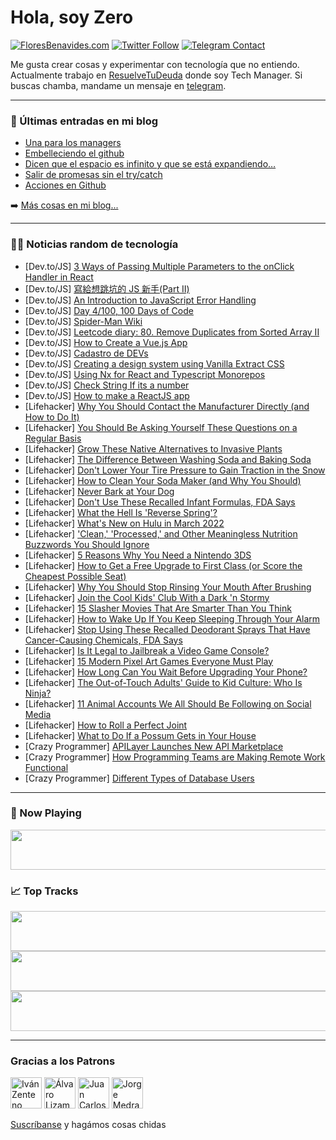 # Hola, soy Zero

[![FloresBenavides.com](https://img.shields.io/website?down_message=oops&label=MiBlog&style=for-the-badge&up_message=online&url=https%3A%2F%2Ffloresbenavides.com)](https://floresbenavides.com) [![Twitter Follow](https://img.shields.io/twitter/follow/ZeroDragon?color=%231DA1F2&label=Follow&logo=twitter&logoColor=ffffff&style=for-the-badge)](https://twitter.com/zerodragon) [![Telegram Contact](https://img.shields.io/badge/escr%C3%ADbeme-ZeroDragon-%2326A5E4?style=for-the-badge&logo=telegram)](https://t.me/zerodragon)

Me gusta crear cosas y experimentar con tecnología que no entiendo.
Actualmente trabajo en [ResuelveTuDeuda](http://github.com/resuelve) donde soy Tech Manager.
Si buscas chamba, mandame un mensaje en [telegram](https://t.me/zerodragon).

---

### 📕 Últimas entradas en mi blog
<!-- BLOG-POST-LIST:START -->
- [Una para los managers](https://floresbenavides.com/una-para-los-managers/)
- [Embelleciendo el github](https://floresbenavides.com/embelleciendo-el-github/)
- [Dicen que el espacio es infinito y que se está expandiendo…](https://floresbenavides.com/dicen-que-el-espacio-es-infinito-y-que-se-esta-expandiendo/)
- [Salir de promesas sin el try/catch](https://floresbenavides.com/salir-de-promesas-sin-el-try-catch/)
- [Acciones en Github](https://floresbenavides.com/acciones-en-github/)
<!-- BLOG-POST-LIST:END -->

➡️ [Más cosas en mi blog...](https://floresbenavides.com)

---

### 👨‍💻 Noticias random de tecnología
<!-- TECH-POSTS:START -->
- [Dev.to/JS] [3 Ways of Passing Multiple Parameters to the onClick Handler in React](https://dev.to/asayerio_techblog/3-ways-of-passing-multiple-parameters-to-the-onclick-handler-in-react-22c)
- [Dev.to/JS] [寫給想跳坑的 JS 新手&lpar;Part II&rpar;](https://dev.to/aryung/xie-gei-xiang-tiao-keng-de-js-xin-shou-part-ii-19on)
- [Dev.to/JS] [An Introduction to JavaScript Error Handling](https://dev.to/asayerio_techblog/an-introduction-to-javascript-error-handling-42dc)
- [Dev.to/JS] [Day 4/100, 100 Days of Code](https://dev.to/xurgg/day-4100-100-days-of-code-4dpp)
- [Dev.to/JS] [Spider-Man Wiki](https://dev.to/rededge967/mystack-spiderman-wiki-26c3)
- [Dev.to/JS] [Leetcode diary: 80. Remove Duplicates from Sorted Array II](https://dev.to/kevin074/leetcode-diary-80-remove-duplicates-from-sorted-array-ii-2k5e)
- [Dev.to/JS] [How to Create a Vue.js App](https://dev.to/zytha/how-to-create-a-vuejs-app-3fh9)
- [Dev.to/JS] [Cadastro de DEVs](https://dev.to/oklayton/cadastro-de-devs-48gi)
- [Dev.to/JS] [Creating a design system using Vanilla Extract CSS](https://dev.to/whoisryosuke/creating-a-design-system-using-vanilla-extract-css-15mb)
- [Dev.to/JS] [Using Nx for React and Typescript Monorepos](https://dev.to/whoisryosuke/using-nx-for-react-and-typescript-monorepos-2g4n)
- [Dev.to/JS] [Check String If its a number](https://dev.to/brojenuel/check-string-if-its-a-number-4e5n)
- [Dev.to/JS] [How to make a ReactJS app](https://dev.to/griphcode/how-to-make-a-reactjs-app-1hn7)
- [Lifehacker] [Why You Should Contact the Manufacturer Directly &lpar;and How to Do It&rpar;](https://lifehacker.com/why-you-should-contact-the-manufacturer-directly-and-h-1848564941)
- [Lifehacker] [You Should Be Asking Yourself These Questions on a Regular Basis](https://lifehacker.com/you-should-be-asking-yourself-these-questions-on-a-regu-1848564970)
- [Lifehacker] [Grow These Native Alternatives to Invasive Plants](https://lifehacker.com/grow-these-native-alternatives-to-invasive-plants-1848564989)
- [Lifehacker] [The Difference Between Washing Soda and Baking Soda](https://lifehacker.com/the-difference-between-washing-soda-and-baking-soda-1848564278)
- [Lifehacker] [Don&#39;t Lower Your Tire Pressure to Gain Traction in the Snow](https://lifehacker.com/dont-lower-your-tire-pressure-to-gain-traction-in-the-s-1848564822)
- [Lifehacker] [How to Clean Your Soda Maker &lpar;and Why You Should&rpar;](https://lifehacker.com/how-to-clean-your-soda-maker-and-why-you-should-1848564853)
- [Lifehacker] [Never Bark at Your Dog](https://lifehacker.com/never-bark-at-your-dog-1848564272)
- [Lifehacker] [Don&#39;t Use These Recalled Infant Formulas, FDA Says](https://lifehacker.com/dont-use-these-recalled-infant-formulas-fda-says-1848567003)
- [Lifehacker] [What the Hell Is &#39;Reverse Spring&#39;?](https://lifehacker.com/what-the-hell-is-reverse-spring-1848564259)
- [Lifehacker] [What&#39;s New on Hulu in March 2022](https://lifehacker.com/whats-new-on-hulu-in-march-2022-1848564030)
- [Lifehacker] [&#39;Clean,&#39; &#39;Processed,&#39; and Other Meaningless Nutrition Buzzwords You Should Ignore](https://lifehacker.com/clean-processed-and-other-meaningless-nutrition-buzzw-1848564480)
- [Lifehacker] [5 Reasons Why You Need a Nintendo 3DS](https://lifehacker.com/5-reasons-why-you-need-a-nintendo-3ds-1848564431)
- [Lifehacker] [How to Get a Free Upgrade to First Class &lpar;or Score the Cheapest Possible Seat&rpar;](https://lifehacker.com/how-to-get-a-free-upgrade-to-first-class-or-score-the-1848563584)
- [Lifehacker] [Why You Should Stop Rinsing Your Mouth After Brushing](https://lifehacker.com/why-you-should-stop-rinsing-your-mouth-after-brushing-1848561063)
- [Lifehacker] [Join the Cool Kids&#39; Club With a Dark &#39;n Stormy](https://lifehacker.com/join-the-cool-kids-club-with-a-dark-n-stormy-1848562945)
- [Lifehacker] [15 Slasher Movies That Are Smarter Than You Think](https://lifehacker.com/15-slasher-movies-that-are-smarter-than-you-think-1848555448)
- [Lifehacker] [How to Wake Up If You Keep Sleeping Through Your Alarm](https://lifehacker.com/how-to-wake-up-if-you-keep-sleeping-through-your-alarm-1848563289)
- [Lifehacker] [Stop Using These Recalled Deodorant Sprays That Have Cancer-Causing Chemicals, FDA Says](https://lifehacker.com/stop-using-these-recalled-deodorant-sprays-that-have-ca-1848562494)
- [Lifehacker] [Is It Legal to Jailbreak a Video Game Console?](https://lifehacker.com/is-it-legal-to-jailbreak-a-video-game-console-1848558154)
- [Lifehacker] [15 Modern Pixel Art Games Everyone Must Play](https://lifehacker.com/15-modern-pixel-art-games-everyone-must-play-1848562768)
- [Lifehacker] [How Long Can You Wait Before Upgrading Your Phone?](https://lifehacker.com/how-long-can-you-wait-before-upgrading-your-phone-1848561946)
- [Lifehacker] [The Out-of-Touch Adults&#39; Guide to Kid Culture: Who Is Ninja?](https://lifehacker.com/the-out-of-touch-adults-guide-to-kid-culture-who-is-ni-1848562160)
- [Lifehacker] [11 Animal Accounts We All Should Be Following on Social Media](https://lifehacker.com/11-animal-accounts-we-all-should-be-following-on-social-1848557589)
- [Lifehacker] [How to Roll a Perfect Joint](https://lifehacker.com/how-to-roll-a-perfect-joint-1848559512)
- [Lifehacker] [What to Do If a Possum Gets in Your House](https://lifehacker.com/what-to-do-if-a-possum-gets-in-your-house-1848559122)
- [Crazy Programmer] [APILayer Launches New API Marketplace](https://www.thecrazyprogrammer.com/2022/02/apilayer-launches-new-api-marketplace.html)
- [Crazy Programmer] [How Programming Teams are Making Remote Work Functional](https://www.thecrazyprogrammer.com/2022/02/how-programming-teams-are-making-remote-work-functional.html)
- [Crazy Programmer] [Different Types of Database Users](https://www.thecrazyprogrammer.com/2022/02/types-of-database-users.html)<!-- TECH-POSTS:END -->

---

### 🎵 Now Playing
<a href="https://spotify-now-playing-dun.vercel.app/now-playing?open"><img src="https://spotify-now-playing-dun.vercel.app/now-playing" width="540" height="64"></a>

### 📈 Top Tracks
<a href="https://spotify-now-playing-dun.vercel.app/top-tracks?i=1&open"><img src="https://spotify-now-playing-dun.vercel.app/top-tracks?i=1" width="540" height="64"></a>
<a href="https://spotify-now-playing-dun.vercel.app/top-tracks?i=2&open"><img src="https://spotify-now-playing-dun.vercel.app/top-tracks?i=2" width="540" height="64"></a>
<a href="https://spotify-now-playing-dun.vercel.app/top-tracks?i=3&open"><img src="https://spotify-now-playing-dun.vercel.app/top-tracks?i=3" width="540" height="64"></a>

---

### Gracias a los Patrons
[<img src="https://avatars.githubusercontent.com/u/243380?v=4" alt="Iván Zenteno" width="50px">](https://github.com/k001) [<img src="https://avatars.githubusercontent.com/u/19955639?v=4" alt="Álvaro Lizama" width="50px">](https://github.com/alvarolizama) [<img src="https://avatars.githubusercontent.com/u/2718753?v=4" alt="Juan Carlos Ruiz" width="50px">](https://github.com/JuanCrg90) [<img src="https://avatars.githubusercontent.com/u/37025?v=4" alt="Jorge Medrano" width="50px">](https://github.com/h1pp1e) 

[Suscríbanse](https://www.patreon.com/zerodragon) y hagámos cosas chidas
